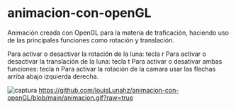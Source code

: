 # animacion-con-openGL
Animación creada con OpenGL para la materia de traficación, haciendo uso de las principales funciones como rotación y translación.

Para activar o desactivar la rotación de la luna: tecla r
Para activar o desactivar la translación de la luna: tecla t
Para activar o desativar ambas funciones: tecla n
Para activar la rotación de la camara usar las flechas arriba abajo izquierda derecha.

![captura](https://user-images.githubusercontent.com/50940896/120901198-fd7b1880-c5fe-11eb-9562-4591a5305176.png)
https://github.com/louisLunahz/animacion-con-openGL/blob/main/animacion.gif?raw=true
